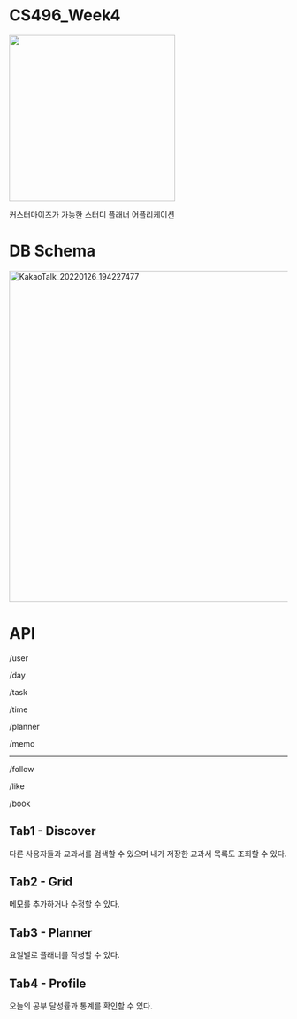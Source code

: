 # CS496_Week4

<img width="300" src="https://user-images.githubusercontent.com/62409503/151159288-f79c865b-a6d9-48b7-b44d-4ab353a1f366.jpg" />


커스터마이즈가 가능한 스터디 플래너 어플리케이션


# DB Schema

<img width="600" alt="KakaoTalk_20220126_194227477" src="https://user-images.githubusercontent.com/62409503/151154880-12f146d7-e184-47d8-946c-2765978bcaf1.png" />

# API

/user

/day

/task

/time

/planner

/memo

-------

/follow

/like

/book



## Tab1 - Discover

다른 사용자들과 교과서를 검색할 수 있으며 내가 저장한 교과서 목록도 조회할 수 있다.

## Tab2 - Grid

메모를 추가하거나 수정할 수 있다.

## Tab3 - Planner

요일별로 플래너를 작성할 수 있다.


## Tab4 - Profile

오늘의 공부 달성률과 통계를 확인할 수 있다.


